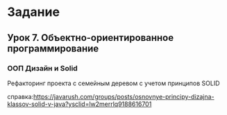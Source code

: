 # Задание
## Урок 7. Объектно-ориентированное программирование 
### ООП Дизайн и Solid

Рефакторинг проекта с семейным деревом с учетом принципов SOLID

справка:https://javarush.com/groups/posts/osnovnye-principy-dizajna-klassov-solid-v-java?ysclid=lw2merrlq9188616701

